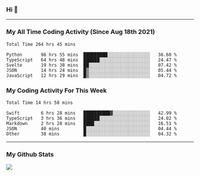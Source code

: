 ### Hi 🙂

---

### My All Time Coding Activity (Since Aug 18th 2021)
<!--START_SECTION:waka-all-->
```text
Total Time 264 hrs 45 mins

Python       96 hrs 55 mins  █████████░░░░░░░░░░░░░░░░   36.60 % 
TypeScript   64 hrs 48 mins  ██████░░░░░░░░░░░░░░░░░░░   24.47 % 
Svelte       19 hrs 38 mins  ██░░░░░░░░░░░░░░░░░░░░░░░   07.42 % 
JSON         14 hrs 24 mins  █▒░░░░░░░░░░░░░░░░░░░░░░░   05.44 % 
JavaScript   12 hrs 29 mins  █▒░░░░░░░░░░░░░░░░░░░░░░░   04.72 % 
```
<!--END_SECTION:waka-all-->

### My Coding Activity For This Week
<!--START_SECTION:waka-week-->
```text
Total Time 14 hrs 58 mins

Swift        6 hrs 28 mins   ██████████▓░░░░░░░░░░░░░░   42.99 % 
TypeScript   3 hrs 36 mins   ██████░░░░░░░░░░░░░░░░░░░   24.02 % 
Markdown     2 hrs 28 mins   ████░░░░░░░░░░░░░░░░░░░░░   16.51 % 
JSON         40 mins         █░░░░░░░░░░░░░░░░░░░░░░░░   04.44 % 
Other        38 mins         █░░░░░░░░░░░░░░░░░░░░░░░░   04.32 % 
```
<!--END_SECTION:waka-week-->

---

### My Github Stats
[![](https://github-readme-stats.vercel.app/api?username=eroxl&count_private=true&show_icons=true&include_all_commits=true&theme=onedark)](https://github.com/Eroxl)
